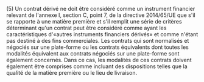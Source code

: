 (5) Un contrat dérivé ne doit être considéré comme un instrument financier relevant de l'annexe I, section C, point 7, de la directive 2014/65/UE que s'il se rapporte à une matière première et s'il remplit une série de critères déterminant qu'un contrat peut être considéré comme ayant les caractéristiques d'«autres instruments financiers dérivés» et comme n'étant pas destiné à des fins commerciales. Les contrats qui sont normalisés et négociés sur une plate-forme ou les contrats équivalents dont toutes les modalités équivalent aux contrats négociés sur une plate-forme sont également concernés. Dans ce cas, les modalités de ces contrats doivent également être comprises comme incluant des dispositions telles que la qualité de la matière première ou le lieu de livraison.